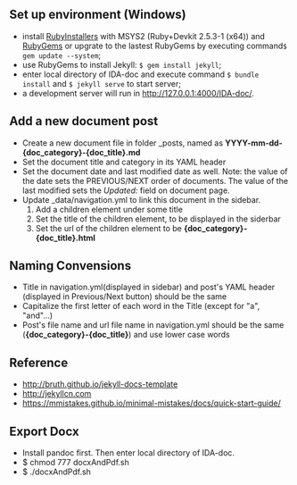 ## Set up environment (Windows)
- install [RubyInstallers](https://rubyinstaller.org/downloads/) with MSYS2 (Ruby+Devkit 2.5.3-1 (x64)) and [RubyGems](https://rubygems.org/pages/download) or upgrate to the lastest RubyGems by executing command`$ gem update --system`;
- use RubyGems to install Jekyll: `$ gem install jekyll`;
- enter local directory of IDA-doc and execute command `$ bundle install` and `$ jekyll serve` to start server;
- a development server will run in http://127.0.0.1:4000/IDA-doc/.

## Add a new document post
- Create a new document file in folder _posts, named as **YYYY-mm-dd-{doc_category}-{doc_title}.md**
- Set the document title and category in its YAML header
- Set the document date and last modified date as well. Note: the value of the date sets the PREVIOUS/NEXT order of documents. The value of the last modified sets the _Updated:_ field on document page. 
- Update _data/navigation.yml to link this document in the sidebar. 
  1. Add a children element under some title
  2. Set the title of the children element, to be displayed in the siderbar
  3. Set the url of the children element to be **{doc_category}-{doc_title}.html**

## Naming Convensions
- Title in navigation.yml(displayed in sidebar) and post's YAML header (displayed in Previous/Next button) should be the same
- Capitalize the first letter of each word in the Title (except for "a", "and"...)
- Post's file name and url file name in navigation.yml should be the same (**{doc_category}-{doc_title}**) and use lower case words

## Reference
- http://bruth.github.io/jekyll-docs-template
- http://jekyllcn.com
- https://mmistakes.github.io/minimal-mistakes/docs/quick-start-guide/

## Export Docx
- Install pandoc first. Then enter local directory of IDA-doc.
- $ chmod 777 docxAndPdf.sh
- $ ./docxAndPdf.sh

